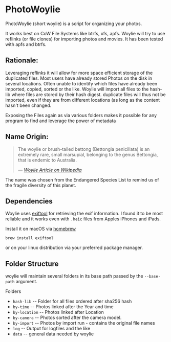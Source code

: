 # PhotoWoylie

PhotoWoylie (short woylie) is a script for organizing your photos.

It works best on CoW File Systems like btrfs, xfs, apfs. Woylie will try to use reflinks (or file clones)
for importing photos and movies. It has been tested with apfs and btrfs.

## Rationale:

Leveraging reflinks it will allow for more space efficient storage of the duplicated files. Most users have already
stored Photos on the disk in several locations. Often unable to identify which files have already been imported,
copied, sorted or the like. Woylie will import all files to the hash-lib where files are stored by their hash digest.
duplicate files will thus not be imported, even if they are from different locations (as long as the content hasn't
been changed.

Exposing the Files again as via various folders makes it possible for any program to find and leverage the power of metadata


## Name Origin:

> The woylie or brush-tailed bettong (Bettongia penicillata) is an extremely rare, small marsupial, belonging to the
genus Bettongia, that is endemic to Australia.
>
> &mdash; <cite> [Woylie Article on Wikipedia](https://en.wikipedia.org/wiki/Woylie)</cite>

The name was chosen from the Endangered Species List to remind us of the fragile diversity of this planet.

## Dependencies 

Woylie uses [exiftool](https://exiftool.org/) for retrieving the exif information. I found it to be most reliable and 
it works even with `.heic` files from Apples iPhones and iPads. 

Install it on macOS via [homebrew](https://brew.sh/)
```
brew install exiftool
```
or on your linux distribution via your preferred package manager. 

## Folder Structure

woylie will maintain several folders in its base path passed by the `--base-path` argument.

Folders
 - `hash-lib` -- Folder for all files ordered after sha256 hash
 - `by-time` -- Photos linked after the Year and time
 - `by-location` -- Photos linked after Location
 - `by-camera` -- Photos sorted after the camera model.
 - `by-import` -- Photos by import run - contains the original file names
 - `log` -- Output for logfiles and the like
 - `data` -- general data needed by woylie

